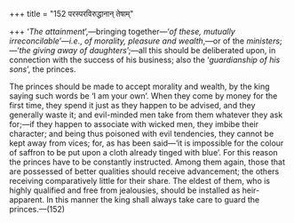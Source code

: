 +++
title = "152 परस्परविरुद्धानान् तेषाम्"

+++
‘*The attainment*’,—bringing together—‘*of these, mutually
irreconcilable*’—*i.e*., *of morality, pleasure and wealth*,—or of the
*ministers*;—‘*the giving away of daughters*’;—all this should be
deliberated upon, in connection with the success of his business; also
the ‘*guardianship of his sons*’, the princes.

The princes should be made to accept morality and wealth, by the king
saying such words be ‘I am your own’. When they come by money for the
first time, they spend it just as they happen to be advised, and they
generally waste it; and evil-minded men take from them whatever they ask
for;—if they happen to associate with wicked men, they imbibe their
character; and being thus poisoned with evil tendencies, they cannot be
kept away from vices; for, as has been said—‘it is impossible for the
colour of saffron to be put upon a cloth already tinged with blue’. For
this reason the princes have to be constantly instructed. Among them
again, those that are possessed of better qualities should receive
advancement; the others receiving comparatively little for their share.
The eldest of them, who is highly qualified and free from jealousies,
should be installed as heir-apparent. In this manner the king shall
always take care to guard the princes.—(152)


